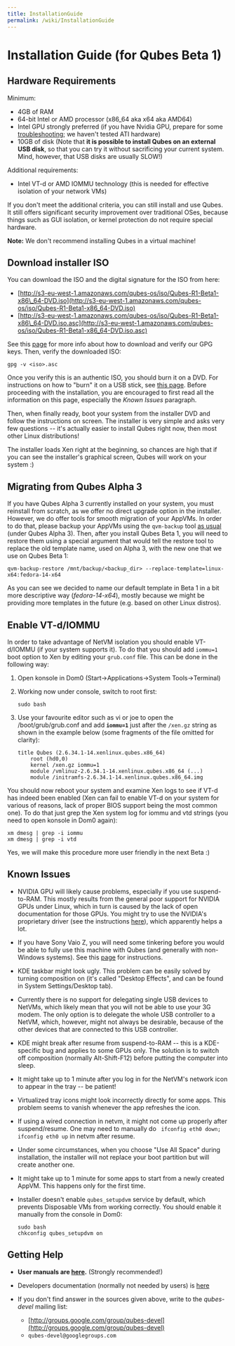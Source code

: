 ```yaml
---
title: InstallationGuide
permalink: /wiki/InstallationGuide
---
```


Installation Guide (for Qubes Beta 1)
=====================================

Hardware Requirements
---------------------

Minimum:

-   4GB of RAM
-   64-bit Intel or AMD processor (x86\_64 aka x64 aka AMD64)
-   Intel GPU strongly preferred (if you have Nvidia GPU, prepare for some [troubleshooting](/wiki/InstallNvidiaDriver); we haven't tested ATI hardware)
-   10GB of disk (Note that **it is possible to install Qubes on an external USB disk**, so that you can try it without sacrificing your current system. Mind, however, that USB disks are usually SLOW!)

Additional requirements:

-   Intel VT-d or AMD IOMMU technology (this is needed for effective isolation of your network VMs)

If you don't meet the additional criteria, you can still install and use Qubes. It still offers significant security improvement over traditional OSes, because things such as GUI isolation, or kernel protection do not require special hardware.

**Note:** We don't recommend installing Qubes in a virtual machine!

Download installer ISO
----------------------

You can download the ISO and the digital signature for the ISO from here:

-   [​http://s3-eu-west-1.amazonaws.com/qubes-os/iso/Qubes-R1-Beta1-x86\_64-DVD.iso](http://s3-eu-west-1.amazonaws.com/qubes-os/iso/Qubes-R1-Beta1-x86_64-DVD.iso)
-   [​http://s3-eu-west-1.amazonaws.com/qubes-os/iso/Qubes-R1-Beta1-x86\_64-DVD.iso.asc](http://s3-eu-west-1.amazonaws.com/qubes-os/iso/Qubes-R1-Beta1-x86_64-DVD.iso.asc)

See this [page](/wiki/VerifyingSignatures) for more info about how to download and verify our GPG keys. Then, verify the downloaded ISO:

``` {.wiki}
gpg -v <iso>.asc
```

Once you verify this is an authentic ISO, you should burn it on a DVD. For instructions on how to "burn" it on a USB stick, see [this page](/wiki/UsbInstallation). Before proceeding with the installation, you are encouraged to first read all the information on this page, especially the *Known Issues* paragraph.

Then, when finally ready, boot your system from the installer DVD and follow the instructions on screen. The installer is very simple and asks very few questions -- it's actually easier to install Qubes right now, then most other Linux distributions!

The installer loads Xen right at the beginning, so chances are high that if you can see the installer's graphical screen, Qubes will work on your system :)

Migrating from Qubes Alpha 3
----------------------------

If you have Qubes Alpha 3 currently installed on your system, you must reinstall from scratch, as we offer no direct upgrade option in the installer. However, we do offer tools for smooth migration of your AppVMs. In order to do that, please backup your AppVMs using the ```qvm-backup``` tool [as usual](/wiki/BackupRestore) (under Qubes Alpha 3). Then, after you install Qubes Beta 1, you will need to restore them using a special argument that would tell the restore tool to replace the old template name, used on Alpha 3, with the new one that we use on Qubes Beta 1:

``` {.wiki}
qvm-backup-restore /mnt/backup/<backup_dir> --replace-template=linux-x64:fedora-14-x64
```

As you can see we decided to name our default template in Beta 1 in a bit more descriptive way (*fedora-14-x64*), mostly because we might be providing more templates in the future (e.g. based on other Linux distros).

Enable VT-d/IOMMU
-----------------

In order to take advantage of NetVM isolation you should enable VT-d/IOMMU (if your system supports it). To do that you should add ```iommu=1``` boot option to Xen by editing your ```grub.conf``` file. This can be done in the following way:

1.  Open konsole in Dom0 (Start-\>Applications-\>System Tools-\>Terminal)
2.  Working now under console, switch to root first:

    ``` {.wiki}
    sudo bash
    ```

3.  Use your favourite editor such as vi or joe to open the /boot/grub/grub.conf and add **```iommu=1```** just after the ```/xen.gz``` string as shown in the example below (some fragments of the file omitted for clarity):

    ``` {.wiki}
    title Qubes (2.6.34.1-14.xenlinux.qubes.x86_64)
        root (hd0,0)
        kernel /xen.gz iommu=1
        module /vmlinuz-2.6.34.1-14.xenlinux.qubes.x86_64 (...)
        module /initramfs-2.6.34.1-14.xenlinux.qubes.x86_64.img
    ```

You should now reboot your system and examine Xen logs to see if VT-d has indeed been enabled (Xen can fail to enable VT-d on your system for various of reasons, lack of proper BIOS support being the most common one). To do that just grep the Xen system log for iommu and vtd strings (you need to open konsole in Dom0 again):

``` {.wiki}
xm dmesg | grep -i iommu
xm dmesg | grep -i vtd
```

Yes, we will make this procedure more user friendly in the next Beta :)

Known Issues
------------

-   NVIDIA GPU will likely cause problems, especially if you use suspend-to-RAM. This mostly results from the general poor support for NVIDIA GPUs under Linux, which in turn is caused by the lack of open documentation for those GPUs. You might try to use the NVIDIA's proprietary driver (see the instructions [here](/wiki/InstallNvidiaDriver)), which apparently helps a lot.

-   If you have Sony Vaio Z, you will need some tinkering before you would be able to fully use this machine with Qubes (and generally with non-Windows systems). See this [page](/wiki/SonyVaioTinkering) for instructions.

-   KDE taskbar might look ugly. This problem can be easily solved by turning composition on (it's called "Desktop Effects", and can be found in System Settings/Desktop tab).

-   Currently there is no support for delegating single USB devices to NetVMs, which likely mean that you will not be able to use your 3G modem. The only option is to delegate the whole USB controller to a NetVM, which, however, might not always be desirable, because of the other devices that are connected to this USB controller.

-   KDE might break after resume from suspend-to-RAM -- this is a KDE-specific bug and applies to some GPUs only. The solution is to switch off composition (normally Alt-Shift-F12) before putting the computer into sleep.

-   It might take up to 1 minute after you log in for the NetVM's network icon to appear in the tray -- be patient!

-   Virtualized tray icons might look incorrectly directly for some apps. This problem seems to vanish whenever the app refreshes the icon.

-   If using a wired connection in netvm, it might not come up properly after suspend/resume. One may need to manually do ` ifconfig eth0 down; ifconfig eth0 up` in netvm after resume.

-   Under some circumstances, when you choose "Use All Space" during installation, the installer will not replace your boot partition but will create another one.

-   It might take up to 1 minute for some apps to start from a newly created AppVM. This happens only for the first time.

-   Installer doesn't enable ```qubes_setupdvm``` service by default, which prevents Disposable VMs from working correctly. You should enable it manually from the console in Dom0:

    ``` {.wiki}
    sudo bash
    chkconfig qubes_setupdvm on
    ```

Getting Help
------------

-   **User manuals are [here](/wiki/UserDoc).** (Strongly recommended!)

-   Developers documentation (normally not needed by users) is [here](/wiki/SystemDoc)

-   If you don't find answer in the sources given above, write to the *qubes-devel* mailing list:
    -   [​http://groups.google.com/group/qubes-devel](http://groups.google.com/group/qubes-devel)
    -   ```qubes-devel@googlegroups.com```

